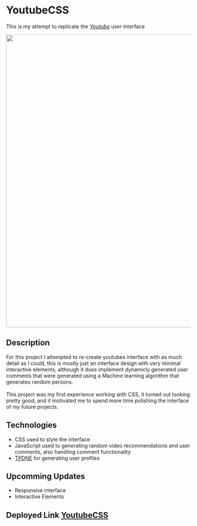 # YoutubeCSS

This is my attempt to replicate the [_Youtube_](https://youtube.com/) user interface

<a href="https://youtubeinterface.herokuapp.com/" align="center">
    <img src="youtubeCSS.gif" width="800" height="auto" align="center"></img>
</a>

## Description

For this project I attempted to re-create youtubes interface with as much detail as I could,
this is mostly just an interface design with very minimal interactive elements, although it does implement dynamicly generated user comments that were generated using a Machine learning algorithm that generates random persons.
<br/>
<br/>
This project was my first experience working with CSS, it turned out looking pretty good, and it motivated me to spend more time polishing the interface of my future projects.

## Technologies

- CSS used to style the interface
- JavaScript used to generating random video recommendations and user comments, also handling comment functionality
- [TPDNE](https://thispersondoesnotexist.com/) for generating user profiles

## Upcomming Updates

- Responsive interface
- Interactive Elements

## Deployed Link [YoutubeCSS](https://youtubeinterface.herokuapp.com/)
